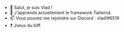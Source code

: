 - 👋 Salut, je suis Vlad ! 
- 🌱 J'apprends actuellement le framework Tailwind.
- 📫 Vous pouvez me rejoindre sur Discord : vlad!#6519
- ❓ Jveux du biff.
